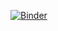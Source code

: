 [![Binder](https://mybinder.org/badge_logo.svg)](https://mybinder.org/v2/gh/thomasdenecker/quartoPublish/HEAD)
